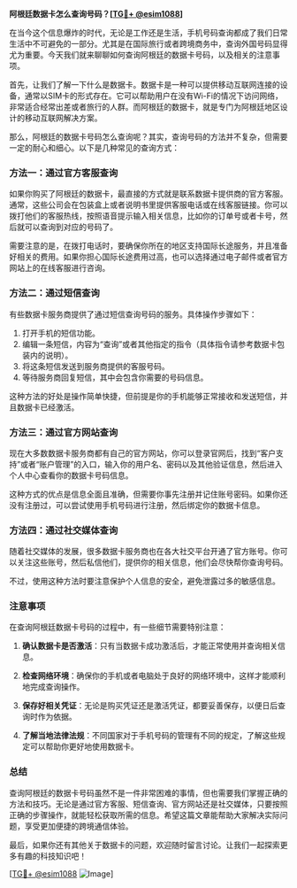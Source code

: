 **阿根廷数据卡怎么查询号码？[[TG💪+ @esim1088](https://t.me/s/esim1088)]**

在当今这个信息爆炸的时代，无论是工作还是生活，手机号码查询都成了我们日常生活中不可避免的一部分。尤其是在国际旅行或者跨境商务中，查询外国号码显得尤为重要。今天我们就来聊聊如何查询阿根廷的数据卡号码，以及相关的注意事项。

首先，让我们了解一下什么是数据卡。数据卡是一种可以提供移动互联网连接的设备，通常以SIM卡的形式存在。它可以帮助用户在没有Wi-Fi的情况下访问网络，非常适合经常出差或者旅行的人群。而阿根廷的数据卡，就是专门为阿根廷地区设计的移动互联网解决方案。

那么，阿根廷的数据卡号码怎么查询呢？其实，查询号码的方法并不复杂，但需要一定的耐心和细心。以下是几种常见的查询方式：

### 方法一：通过官方客服查询

如果你购买了阿根廷的数据卡，最直接的方式就是联系数据卡提供商的官方客服。通常，这些公司会在包装盒上或者说明书里提供客服电话或在线客服链接。你可以拨打他们的客服热线，按照语音提示输入相关信息，比如你的订单号或者卡号，然后就可以查询到对应的号码了。

需要注意的是，在拨打电话时，要确保你所在的地区支持国际长途服务，并且准备好相关的费用。如果你担心国际长途费用过高，也可以选择通过电子邮件或者官方网站上的在线客服进行咨询。

### 方法二：通过短信查询

有些数据卡服务商提供了通过短信查询号码的服务。具体操作步骤如下：

1. 打开手机的短信功能。
2. 编辑一条短信，内容为“查询”或者其他指定的指令（具体指令请参考数据卡包装内的说明）。
3. 将这条短信发送到服务商提供的客服号码。
4. 等待服务商回复短信，其中会包含你需要的号码信息。

这种方法的好处是操作简单快捷，但前提是你的手机能够正常接收和发送短信，并且数据卡已经激活。

### 方法三：通过官方网站查询

现在大多数数据卡服务商都有自己的官方网站，你可以登录官网后，找到“客户支持”或者“账户管理”的入口，输入你的用户名、密码以及其他验证信息，然后进入个人中心查看你的数据卡号码信息。

这种方式的优点是信息全面且准确，但需要你事先注册并记住账号密码。如果你还没有注册过，可以尝试使用手机号码进行注册，然后绑定你的数据卡信息。

### 方法四：通过社交媒体查询

随着社交媒体的发展，很多数据卡服务商也在各大社交平台开通了官方账号。你可以关注这些账号，然后私信他们，提供你的相关信息，他们会尽快帮你查询号码。

不过，使用这种方法时要注意保护个人信息的安全，避免泄露过多的敏感信息。

### 注意事项

在查询阿根廷数据卡号码的过程中，有一些细节需要特别注意：

1. **确认数据卡是否激活**：只有当数据卡成功激活后，才能正常使用并查询相关信息。
   
2. **检查网络环境**：确保你的手机或者电脑处于良好的网络环境中，这样才能顺利地完成查询操作。

3. **保存好相关凭证**：无论是购买凭证还是激活凭证，都要妥善保存，以便日后查询时作为依据。

4. **了解当地法律法规**：不同国家对于手机号码的管理有不同的规定，了解这些规定可以帮助你更好地使用数据卡。

### 总结

查询阿根廷的数据卡号码虽然不是一件非常困难的事情，但也需要我们掌握正确的方法和技巧。无论是通过官方客服、短信查询、官方网站还是社交媒体，只要按照正确的步骤操作，就能轻松获取所需的信息。希望这篇文章能帮助大家解决实际问题，享受更加便捷的跨境通信体验。

最后，如果你还有其他关于数据卡的问题，欢迎随时留言讨论。让我们一起探索更多有趣的科技知识吧！

[[TG💪+ @esim1088](https://t.me/s/esim1088) ![Image](https://i.postimg.cc/4NQfJmqS/Snipaste-2025-05-13-00-14-12.png)]